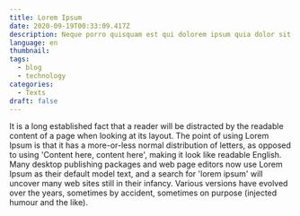 ```yaml
---
title: Lorem Ipsum
date: 2020-09-19T00:33:09.417Z
description: Neque porro quisquam est qui dolorem ipsum quia dolor sit amet, consectetur, adipisci velit...
language: en
thumbnail: 
tags:
  - blog
  - technology
categories:
  - Texts
draft: false
---
```


It is a long established fact that a reader will be distracted by the readable content of a page when looking at its layout. The point of using Lorem Ipsum is that it has a more-or-less normal distribution of letters, as opposed to using 'Content here, content here', making it look like readable English. Many desktop publishing packages and web page editors now use Lorem Ipsum as their default model text, and a search for 'lorem ipsum' will uncover many web sites still in their infancy. Various versions have evolved over the years, sometimes by accident, sometimes on purpose (injected humour and the like).